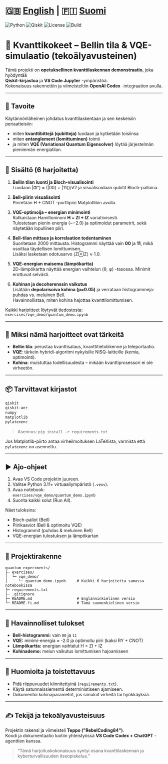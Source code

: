 # 🇬🇧 [English](README.md) | 🇫🇮 [Suomi](README-fi.md)

![Python](https://img.shields.io/badge/Python-3.11-blue)
![Qiskit](https://img.shields.io/badge/Qiskit-1.0-purple)
![License](https://img.shields.io/badge/License-AGPLv3-green)
![Build](https://img.shields.io/badge/Status-Working-success)

# 🧠 Kvanttikokeet – Bellin tila & VQE-simulaatio (tekoälyavusteinen)

Tämä projekti on **opetuksellinen kvanttilaskennan demonstraatio**, joka hyödyntää  
**Qiskit-kirjastoa** ja **VS Code Jupyter** -ympäristöä.  
Kokonaisuus rakennettiin ja viimeisteltiin **OpenAI Codex** -integraation avulla.

---

## 🎯 Tavoite

Käytännönläheinen johdatus kvanttilaskentaan ja sen keskeisiin periaatteisiin:  
- miten **kvanttibittejä (qubitteja)** luodaan ja kytketään toisiinsa  
- miten **entanglement (lomittuminen)** toimii  
- ja miten **VQE (Variational Quantum Eigensolver)** löytää järjestelmän pienimmän energiatilan.

---

## 🚀 Sisältö (6 harjoitetta)

1. **Bellin tilan luonti ja Bloch-visualisointi**  
   Luodaan |Φ⁺⟩ = (|00⟩ + |11⟩)/√2 ja visualisoidaan qubitit Bloch-palloina.

2. **Bell-piirin visualisointi**  
   Piirretään H + CNOT -porttipiiri Matplotlibin avulla.

3. **VQE-optimoija – energian minimointi**  
   Ratkaistaan Hamiltoninoni **H = ZI + IZ** variatiivisesti.  
   Tulostetaan pienin energia (~−2.0) ja optimoidut parametrit, sekä näytetään lopullinen piiri.

4. **Bell-tilan mittaus ja korrelaation todentaminen**  
   Suoritetaan 2000 mittausta. Histogrammi näyttää vain **00** ja **11**, mikä osoittaa täydellisen lomittumisen.  
   Lisäksi lasketaan odotusarvo ⟨Z⊗Z⟩ ≈ 1.0.

5. **VQE-energian maisema (lämpökartta)**  
   2D-lämpökartta näyttää energian vaihtelun (θ, φ) -tasossa. Minimit erottuvat selvästi.

6. **Kohinan ja decoherenssin vaikutus**  
   Lisätään **depolarisoiva kohina (p=0.05)** ja verrataan histogrammeja:  
   puhdas vs. meluinen Bell.  
   Havainnollistaa, miten kohina hajottaa kvanttilomittumisen.

Kaikki harjoitteet löytyvät tiedostosta:  
`exercises/vqe_demo/quantum_demo.ipynb`

---

## 🧩 Miksi nämä harjoitteet ovat tärkeitä

- **Bellin tila**: perustaa kvanttisalaus, kvanttitietoliikenne ja teleportaatio.  
- **VQE**: tärkein hybridi-algoritmi nykyisille NISQ-laitteille (kemia, optimointi).  
- **Kohina**: muistuttaa todellisuudesta – mikään kvanttiprosessori ei ole virheetön.

---

## 📦 Tarvittavat kirjastot

```txt
qiskit
qiskit-aer
numpy
matplotlib
pylatexenc
```

> Asennus: `pip install -r requirements.txt`

Jos Matplotlib-piirto antaa virheilmoituksen LaTeXista, varmista että `pylatexenc` on asennettu.

---

## ▶️ Ajo-ohjeet

1. Avaa VS Code projektin juureen.  
2. Valitse Python 3.11+ virtuaaliympäristö (`.venv`).  
3. Avaa notebook:  
   `exercises/vqe_demo/quantum_demo.ipynb`  
4. Suorita kaikki solut (Run All).

Näet tuloksina:
- Bloch-pallot (Bell)
- Piirikaaviot (Bell & optimoitu VQE)
- Histogrammit (puhdas & meluinen Bell)
- VQE-energian tulostuksen ja lämpökartan

---

## 📁 Projektirakenne

```
quantum-experiments/
├─ exercises/
│  └─ vqe_demo/
│     └─ quantum_demo.ipynb     # Kaikki 6 harjoitetta samassa notebookissa
├─ requirements.txt
├─ .gitignore
├─ README.md                    # Englanninkielinen versio
└─ README-fi.md                 # Tämä suomenkielinen versio
```

---

## 🧠 Havainnolliset tulokset

- **Bell-histogrammi:** vain `00` ja `11`  
- **VQE:** minimi-energia ≈ -2.0 ja optimoitu piiri (kaksi RY + CNOT)  
- **Lämpökartta:** energian vaihtelut H = ZI + IZ  
- **Kohinademo:** melun vaikutus lomittumisen hajoamiseen

---

## 🔐 Huomioita ja toistettavuus

- Pidä riippuvuudet kiinnitettyinä (`requirements.txt`).  
- Käytä satunnaissiementä deterministiseen ajamiseen.  
- Dokumentoi kohinaparametrit, jos simuloit virheitä tai hyökkäyksiä.

---

## ✍️ Tekijä ja tekoälyavusteisuus

Projektin rakensi ja viimeisteli **Teppo ("RebelCoding84")**.  
Koodi ja dokumentaatio luotiin yhteistyössä **VS Code Codex + ChatGPT** -agenttien kanssa.

> “Tämä harjoituskokonaisuus syntyi osana kvanttilaskennan ja kyberturvallisuuden itseopiskelua.”
